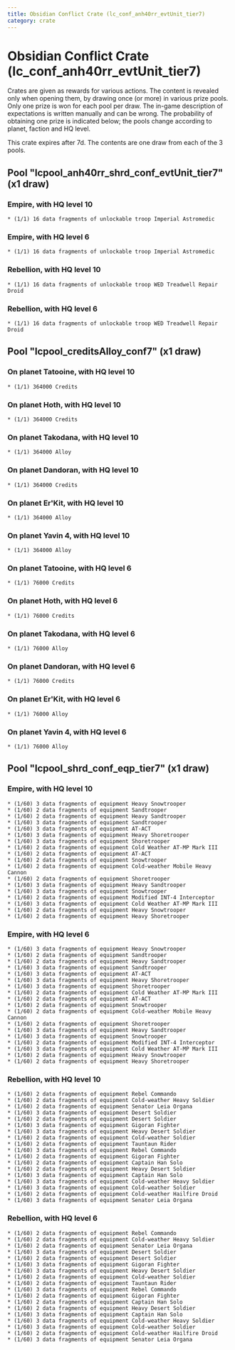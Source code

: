 ```yaml
---
title: Obsidian Conflict Crate (lc_conf_anh40rr_evtUnit_tier7)
category: crate
---
```


# Obsidian Conflict Crate (lc_conf_anh40rr_evtUnit_tier7)

Crates are given as rewards for various actions. The content is revealed only when opening them, by drawing once (or more) in various prize pools. Only one prize is won for each pool per draw. The in-game description of expectations is written manually and can be wrong. The probability of obtaining one prize is indicated below; the pools change according to planet, faction and HQ level.

This crate expires after 7d. The contents are one draw from each of the 3 pools.

## Pool "lcpool_anh40rr_shrd_conf_evtUnit_tier7" (x1 draw)

### Empire, with HQ level 10

    * (1/1) 16 data fragments of unlockable troop Imperial Astromedic

### Empire, with HQ level 6

    * (1/1) 16 data fragments of unlockable troop Imperial Astromedic

### Rebellion, with HQ level 10

    * (1/1) 16 data fragments of unlockable troop WED Treadwell Repair Droid

### Rebellion, with HQ level 6

    * (1/1) 16 data fragments of unlockable troop WED Treadwell Repair Droid

## Pool "lcpool_creditsAlloy_conf7" (x1 draw)

### On planet Tatooine, with HQ level 10

    * (1/1) 364000 Credits

### On planet Hoth, with HQ level 10

    * (1/1) 364000 Credits

### On planet Takodana, with HQ level 10

    * (1/1) 364000 Alloy

### On planet Dandoran, with HQ level 10

    * (1/1) 364000 Credits

### On planet Er'Kit, with HQ level 10

    * (1/1) 364000 Alloy

### On planet Yavin 4, with HQ level 10

    * (1/1) 364000 Alloy

### On planet Tatooine, with HQ level 6

    * (1/1) 76000 Credits

### On planet Hoth, with HQ level 6

    * (1/1) 76000 Credits

### On planet Takodana, with HQ level 6

    * (1/1) 76000 Alloy

### On planet Dandoran, with HQ level 6

    * (1/1) 76000 Credits

### On planet Er'Kit, with HQ level 6

    * (1/1) 76000 Alloy

### On planet Yavin 4, with HQ level 6

    * (1/1) 76000 Alloy

## Pool "lcpool_shrd_conf_eqp_tier7" (x1 draw)

### Empire, with HQ level 10

    * (1/60) 3 data fragments of equipment Heavy Snowtrooper
    * (1/60) 2 data fragments of equipment Sandtrooper
    * (1/60) 2 data fragments of equipment Heavy Sandtrooper
    * (1/60) 3 data fragments of equipment Sandtrooper
    * (1/60) 3 data fragments of equipment AT-ACT
    * (1/60) 3 data fragments of equipment Heavy Shoretrooper
    * (1/60) 3 data fragments of equipment Shoretrooper
    * (1/60) 2 data fragments of equipment Cold Weather AT-MP Mark III
    * (1/60) 2 data fragments of equipment AT-ACT
    * (1/60) 2 data fragments of equipment Snowtrooper
    * (1/60) 2 data fragments of equipment Cold-weather Mobile Heavy Cannon
    * (1/60) 2 data fragments of equipment Shoretrooper
    * (1/60) 3 data fragments of equipment Heavy Sandtrooper
    * (1/60) 3 data fragments of equipment Snowtrooper
    * (1/60) 2 data fragments of equipment Modified INT-4 Interceptor
    * (1/60) 3 data fragments of equipment Cold Weather AT-MP Mark III
    * (1/60) 2 data fragments of equipment Heavy Snowtrooper
    * (1/60) 2 data fragments of equipment Heavy Shoretrooper

### Empire, with HQ level 6

    * (1/60) 3 data fragments of equipment Heavy Snowtrooper
    * (1/60) 2 data fragments of equipment Sandtrooper
    * (1/60) 2 data fragments of equipment Heavy Sandtrooper
    * (1/60) 3 data fragments of equipment Sandtrooper
    * (1/60) 3 data fragments of equipment AT-ACT
    * (1/60) 3 data fragments of equipment Heavy Shoretrooper
    * (1/60) 3 data fragments of equipment Shoretrooper
    * (1/60) 2 data fragments of equipment Cold Weather AT-MP Mark III
    * (1/60) 2 data fragments of equipment AT-ACT
    * (1/60) 2 data fragments of equipment Snowtrooper
    * (1/60) 2 data fragments of equipment Cold-weather Mobile Heavy Cannon
    * (1/60) 2 data fragments of equipment Shoretrooper
    * (1/60) 3 data fragments of equipment Heavy Sandtrooper
    * (1/60) 3 data fragments of equipment Snowtrooper
    * (1/60) 2 data fragments of equipment Modified INT-4 Interceptor
    * (1/60) 3 data fragments of equipment Cold Weather AT-MP Mark III
    * (1/60) 2 data fragments of equipment Heavy Snowtrooper
    * (1/60) 2 data fragments of equipment Heavy Shoretrooper

### Rebellion, with HQ level 10

    * (1/60) 2 data fragments of equipment Rebel Commando
    * (1/60) 2 data fragments of equipment Cold-weather Heavy Soldier
    * (1/60) 2 data fragments of equipment Senator Leia Organa
    * (1/60) 3 data fragments of equipment Desert Soldier
    * (1/60) 2 data fragments of equipment Desert Soldier
    * (1/60) 3 data fragments of equipment Gigoran Fighter
    * (1/60) 3 data fragments of equipment Heavy Desert Soldier
    * (1/60) 2 data fragments of equipment Cold-weather Soldier
    * (1/60) 2 data fragments of equipment Tauntaun Rider
    * (1/60) 3 data fragments of equipment Rebel Commando
    * (1/60) 2 data fragments of equipment Gigoran Fighter
    * (1/60) 2 data fragments of equipment Captain Han Solo
    * (1/60) 2 data fragments of equipment Heavy Desert Soldier
    * (1/60) 3 data fragments of equipment Captain Han Solo
    * (1/60) 3 data fragments of equipment Cold-weather Heavy Soldier
    * (1/60) 3 data fragments of equipment Cold-weather Soldier
    * (1/60) 2 data fragments of equipment Cold-weather Hailfire Droid
    * (1/60) 3 data fragments of equipment Senator Leia Organa

### Rebellion, with HQ level 6

    * (1/60) 2 data fragments of equipment Rebel Commando
    * (1/60) 2 data fragments of equipment Cold-weather Heavy Soldier
    * (1/60) 2 data fragments of equipment Senator Leia Organa
    * (1/60) 3 data fragments of equipment Desert Soldier
    * (1/60) 2 data fragments of equipment Desert Soldier
    * (1/60) 3 data fragments of equipment Gigoran Fighter
    * (1/60) 3 data fragments of equipment Heavy Desert Soldier
    * (1/60) 2 data fragments of equipment Cold-weather Soldier
    * (1/60) 2 data fragments of equipment Tauntaun Rider
    * (1/60) 3 data fragments of equipment Rebel Commando
    * (1/60) 2 data fragments of equipment Gigoran Fighter
    * (1/60) 2 data fragments of equipment Captain Han Solo
    * (1/60) 2 data fragments of equipment Heavy Desert Soldier
    * (1/60) 3 data fragments of equipment Captain Han Solo
    * (1/60) 3 data fragments of equipment Cold-weather Heavy Soldier
    * (1/60) 3 data fragments of equipment Cold-weather Soldier
    * (1/60) 2 data fragments of equipment Cold-weather Hailfire Droid
    * (1/60) 3 data fragments of equipment Senator Leia Organa
